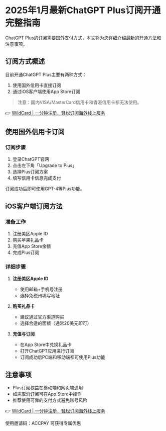 # 2025年1月最新ChatGPT Plus订阅开通完整指南

ChatGPT Plus的订阅需要国外支付方式，本文将为您详细介绍最新的开通方法和注意事项。

## 订阅方式概述

目前开通ChatGPT Plus主要有两种方式：

1. 使用国外信用卡直接订阅
2. 通过iOS客户端使用App Store订阅

> 注意：国内VISA/MasterCard信用卡和香港信用卡都无法使用。

👉 [WildCard | 一分钟注册，轻松订阅海外线上服务](https://bit.ly/bewildcard)

## 使用国外信用卡订阅

### 订阅步骤

1. 登录ChatGPT官网
2. 点击左下角「Upgrade to Plus」
3. 选择Plus订阅方案
4. 填写信用卡信息完成支付

订阅成功后即可使用GPT-4等Plus功能。

## iOS客户端订阅方法

### 准备工作

1. 注册美区Apple ID
2. 购买苹果礼品卡
3. 充值App Store余额
4. 完成Plus订阅

### 详细步骤

1. **注册美区Apple ID**
   - 使用邮箱+手机号注册
   - 选择免税州填写地址

2. **购买礼品卡**
   - 建议通过官方渠道购买
   - 选择合适的面额（通常20美元即可）

3. **充值与订阅**
   - 在App Store中兑换礼品卡
   - 打开ChatGPT应用进行订阅
   - 订阅成功后PC端和移动端都可使用Plus功能

## 注意事项

- Plus订阅权益在移动端和网页端通用
- 如需取消订阅可在App Store中操作
- 推荐使用可靠的支付方式避免账号风险

👉 [WildCard | 一分钟注册，轻松订阅海外线上服务](https://bit.ly/bewildcard)

使用邀请码：ACCPAY 可获得专属优惠

